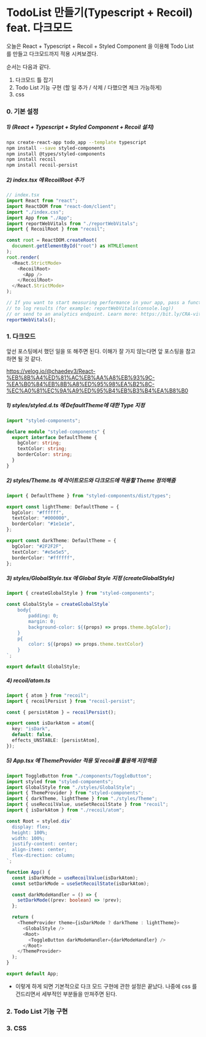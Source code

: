 # TodoList 만들기(Typescript + Recoil) feat. 다크모드 



오늘은 React + Typescript + Recoil + Styled Component  을 이용해 Todo List 를 만들고 다크모드까지 적용 시켜보겠다. 



순서는 다음과 같다. 

1. 다크모드 틀 잡기 
2. Todo List 기능 구현 (할 일 추가 / 삭제 / 다했으면 체크 가능하게) 
3. css 

### 0. 기본 설정 

##### 1) (React + Typescript + Styled Component + Recoil 설치)

```bash
npx create-react-app todo_app --template typescript 
npm install --save styled-components
npm install @types/styled-components
npm install recoil 
npm install recoil-persist 
```

##### 2) index.tsx 에 RecoilRoot 추가 

```typescript
// index.tsx
import React from "react";
import ReactDOM from "react-dom/client";
import "./index.css";
import App from "./App";
import reportWebVitals from "./reportWebVitals";
import { RecoilRoot } from "recoil";

const root = ReactDOM.createRoot(
  document.getElementById("root") as HTMLElement
);
root.render(
  <React.StrictMode>
    <RecoilRoot>
      <App />
    </RecoilRoot>
  </React.StrictMode>
);

// If you want to start measuring performance in your app, pass a function
// to log results (for example: reportWebVitals(console.log))
// or send to an analytics endpoint. Learn more: https://bit.ly/CRA-vitals
reportWebVitals();
```





### 1. 다크모드 

앞선 포스팅에서 했던 일을 또 해주면 된다. 이해가 잘 가지 않는다면 앞 포스팅을 참고하면 될 것 같다. 

https://velog.io/@chaedev3/React-%EB%8B%A4%ED%81%AC%EB%AA%A8%EB%93%9C-%EA%B0%84%EB%8B%A8%ED%95%98%EA%B2%8C-%EC%A0%81%EC%9A%A9%ED%95%B4%EB%B3%B4%EA%B8%B0 

##### 1) styles/styled.d.ts 에 DefaultTheme에 대한 Type 지정 

```typescript
import "styled-components";

declare module "styled-components" {
  export interface DefaultTheme {
    bgColor: string;
    textColor: string;
    borderColor: string;
  }
}
```

##### 2) styles/Theme.ts 에 라이트모드와 다크모드에 적용할 Theme 정의해줌 

```typescript
import { DefaultTheme } from "styled-components/dist/types";

export const lightTheme: DefaultTheme = {
  bgColor: "#ffffff",
  textColor: "#000000",
  borderColor: "#1e1e1e",
};

export const darkTheme: DefaultTheme = {
  bgColor: "#2F2F2F",
  textColor: "#e5e5e5",
  borderColor: "#ffffff",
};
```

##### 3) styles/GlobalStyle.tsx 에 Global Style 지정 (createGlobalStyle)

```typescript
import { createGlobalStyle } from "styled-components";

const GlobalStyle = createGlobalStyle`
    body{
        padding: 0; 
        margin: 0;    
        background-color: ${(props) => props.theme.bgColor};
    }
    p{
        color: ${(props) => props.theme.textColor}
    }
`;

export default GlobalStyle;
```

##### 4) recoil/atom.ts 

```typescript
import { atom } from "recoil";
import { recoilPersist } from "recoil-persist";

const { persistAtom } = recoilPersist();

export const isDarkAtom = atom({
  key: "isDark",
  default: false,
  effects_UNSTABLE: [persistAtom],
});
```

##### 5) App.tsx 에 ThemeProvider 적용 및 recoil를 활용해 저장해줌

```typescript
import ToggleButton from "./components/ToggleButton";
import styled from "styled-components";
import GlobalStyle from "./styles/GlobalStyle";
import { ThemeProvider } from "styled-components";
import { darkTheme, lightTheme } from "./styles/Theme";
import { useRecoilValue, useSetRecoilState } from "recoil";
import { isDarkAtom } from "./recoil/atom";

const Root = styled.div`
  display: flex;
  height: 100%;
  width: 100%;
  justify-content: center;
  align-items: center;
  flex-direction: column;
`;

function App() {
  const isDarkMode = useRecoilValue(isDarkAtom);
  const setDarkMode = useSetRecoilState(isDarkAtom);

  const darkModeHandler = () => {
    setDarkMode((prev: boolean) => !prev);
  };

  return (
    <ThemeProvider theme={isDarkMode ? darkTheme : lightTheme}>
      <GlobalStyle />
      <Root>
        <ToggleButton darkModeHandler={darkModeHandler} />
      </Root>
    </ThemeProvider>
  );
}

export default App;
```



- 이렇게 하게 되면 기본적으로 다크 모드 구현에 관한 설정은 끝났다. 나중에 css 를 건드리면서 세부적인 부분들을 만져주면 된다. 



### 2. Todo List 기능 구현 



### 3. CSS 
